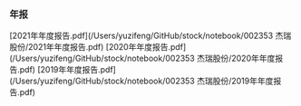 ### 年报
[2021年年度报告.pdf](/Users/yuzifeng/GitHub/stock/notebook/002353 杰瑞股份/2021年年度报告.pdf)
[2020年年度报告.pdf](/Users/yuzifeng/GitHub/stock/notebook/002353 杰瑞股份/2020年年度报告.pdf)
[2019年年度报告.pdf](/Users/yuzifeng/GitHub/stock/notebook/002353 杰瑞股份/2019年年度报告.pdf)
